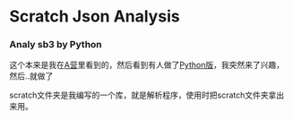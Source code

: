 # Scratch Json Analysis
### Analy sb3 by Python
  这个本来是我在[A营](https://aerfaying.com)里看到的，然后看到有人做了[Python版](https://github.com/GuYan1024/SJA)，我突然来了兴趣，然后..就做了
  
  scratch文件夹是我编写的一个库，就是解析程序，使用时把scratch文件夹拿出来用。
